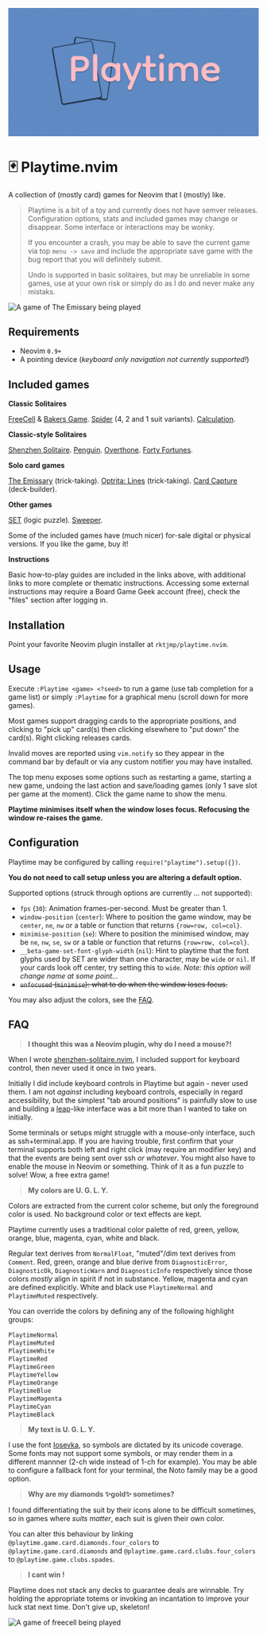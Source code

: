 ![Playtime Logo](playtime.png)

🃏 Playtime.nvim
==

A collection of (mostly card) games for Neovim that I (mostly) like.

> Playtime is a bit of a toy and currently does not have semver releases.
> Configuration options, stats and included games may change or disappear.
> Some interface or interactions may be wonky.
>
> If you encounter a crash, you may be able to save the current game via top `menu
> -> save` and include the appropriate save game with the bug report that you
> will definitely submit.
>
> Undo is supported in basic solitaires, but may be unreliable in some games,
> use at your own risk or simply do as I do and never make any mistaks.

![A game of The Emissary being played](https://github.com/rktjmp/playtime.nvim/assets/866010/2a9eccbf-d403-4761-b080-18e9112cbce1)

Requirements
--

- Neovim `0.9+`
- A pointing device (*keyboard only navigation not currently supported!*)

Included games
--

**Classic Solitaires**

[FreeCell](fnl/playtime/game/freecell/README.md) & [Bakers
Game](fnl/playtime/game/freecell/README.md#variants). [Spider](fnl/playtime/game/spider/README.md) (4, 2 and 1 suit
variants). [Calculation](fnl/playtime/game/calculation/README.md).

**Classic-style Solitaires**

[Shenzhen Solitaire](fnl/playtime/game/shenzhen-solitaire/README.md).
[Penguin](fnl/playtime/game/penguin/README.md). [Overthone](fnl/playtime/game/overthrone/README.md).
[Forty Fortunes](fnl/playtime/game/forty-fortunes/README.md).

**Solo card games**

[The Emissary](fnl/playtime/game/the-emissary/README.md) (trick-taking).
[Optrita: Lines](fnl/playtime/game/optrita-lines/README.md) (trick-taking).
[Card Capture](fnl/playtime/game/card-capture/README.md) (deck-builder).

**Other games**

[SET](fnl/playtime/game/set/README.md) (logic puzzle).
[Sweeper](fnl/playtime/game/sweeper/README.md).

Some of the included games have (much nicer) for-sale digital or physical
versions. If you like the game, buy it!

**Instructions**

Basic how-to-play guides are included in the links above, with additional links
to more complete or thematic instructions. Accessing some external instructions
may require a Board Game Geek account (free), check the "files" section after
logging in.

Installation
--

Point your favorite Neovim plugin installer at `rktjmp/playtime.nvim`.

Usage
--

Execute `:Playtime <game> <?seed>` to run a game (use tab completion for a game
list) or simply `:Playtime` for a graphical menu (scroll down for more games).

Most games support dragging cards to the appropriate positions, and clicking to
"pick up" card(s) then clicking elsewhere to "put down" the card(s). Right
clicking releases cards.

Invalid moves are reported using `vim.notify` so they appear in the command bar
by default or via any custom notifier you may have installed.

The top menu exposes some options such as restarting a game, starting a new
game, undoing the last action and save/loading games (only 1 save slot per game
at the moment). Click the game name to show the menu.

**Playtime minimises itself when the window loses focus. Refocusing the window
re-raises the game.**

Configuration
--

Playtime may be configured by calling `require("playtime").setup({})`.

**You do not need to call setup unless you are altering a default option.**

Supported options (struck through options are currently ... not supported):

- `fps` (`30`): Animation frames-per-second. Must be greater than 1.
- `window-position` (`center`): Where to position the game window, may be
  `center`, `ne`, `nw` or a table or function that returns `{row=row, col=col}`.
- `minimise-position` (`se`): Where to position the minimised window, may be
  `ne`, `nw`, `se`, `sw` or a table or function that returns `{row=row, col=col}`.
- `__beta-game-set-font-glyph-width` (`nil`): Hint to playtime that the font
  glyphs used by SET are wider than one character, may be `wide` or `nil`. If
  your cards look off center, try setting this to `wide`. *Note: this option
  will change name at some point...*
- ~~`unfocused` (`minimise`): what to do when the window loses focus.~~

You may also adjust the colors, see the [FAQ](#FAQ).

FAQ
--

> **I thought this was a Neovim plugin, why do I need a mouse?!**

When I wrote
[shenzhen-solitaire.nvim](https://github.com/rktjmp/shenzhen-solitaire.nvim), I
included support for keyboard control, then never used it once in two years.

Initially I did include keyboard controls in Playtime but again - never used
them. I am not *against* including keyboard controls, especially in regard
accessibility, but the simplest "tab around positions" is painfully
slow to use and building a [leap](https://github.com/ggandor/leap.nvim)-like
interface was a bit more than I wanted to take on initially.

Some terminals or setups might struggle with a mouse-only interface, such as
ssh+terminal.app. If you are having trouble, first confirm that your terminal
supports both left and right click (may require an modifier key) and that the
events are being sent over ssh *or whatever*. You might also have to enable the
mouse in Neovim or something. Think of it as a fun puzzle to solve! Wow, a free
extra game!

> **My colors are U. G. L. Y.**

Colors are extracted from the current color scheme, but only the foreground
color is used. No background color or text effects are kept.

Playtime currently uses a traditional color palette of red, green, yellow,
orange, blue, magenta, cyan, white and black.

Regular text derives from `NormalFloat`, "muted"/dim text derives from
`Comment`. Red, green, orange and blue derive from `DiagnosticError`,
`DiagnosticOk`, `DiagnosticWarn` and `DiagnosticInfo` respectively since those
colors *mostly* align in spirit if not in substance. Yellow, magenta and cyan
are defined explicitly. White and black use `PlaytimeNormal` and
`PlaytimeMuted` respectively.

You can override the colors by defining any of the following highlight groups:

    PlaytimeNormal
    PlaytimeMuted
    PlaytimeWhite
    PlaytimeRed
    PlaytimeGreen
    PlaytimeYellow
    PlaytimeOrange
    PlaytimeBlue
    PlaytimeMagenta
    PlaytimeCyan
    PlaytimeBlack

> **My text is U. G. L. Y.**

I use the font [Iosevka](https://typeof.net/Iosevka/), so symbols are dictated
by its unicode coverage. Some fonts may not support some symbols, or may render
them in a different mannner (2-ch wide instead of 1-ch for example). You may be
able to configure a fallback font for your terminal, the Noto family may be a
good option.

> **Why are my diamonds ✨gold✨ sometimes?**

I found differentiating the suit by their icons alone to be difficult
sometimes, so in games where *suits matter*, each suit is given their own
color.

You can alter this behaviour by linking
`@playtime.game.card.diamonds.four_colors` to `@playtime.game.card.diamonds`
and `@playtime.game.card.clubs.four_colors` to `@playtime.game.clubs.spades`.

> **I cant win <seed>!**

Playtime does not stack any decks to guarantee deals are winnable. Try holding
the appropriate totems or invoking an incantation to improve your luck stat next
time. Don't give up, skeleton!

![A game of freecell being played](https://github.com/rktjmp/playtime.nvim/assets/866010/69459815-1a16-45f5-bc87-23fd8406da1d)
